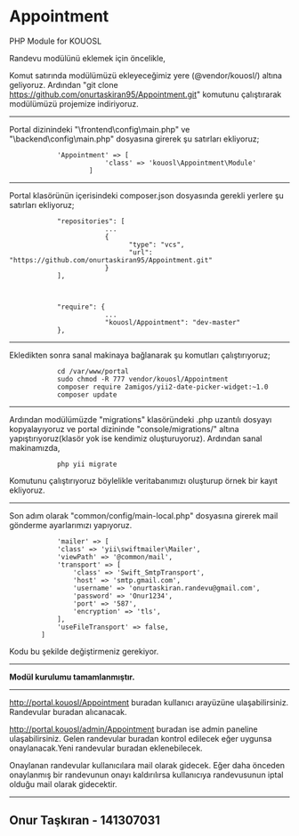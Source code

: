 # Appointment
PHP Module for KOUOSL

Randevu modülünü eklemek için öncelikle,

Komut satırında modülümüzü ekleyeceğimiz yere (@vendor/kouosl/) altına geliyoruz.
Ardından "git clone https://github.com/onurtaskiran95/Appointment.git" komutunu çalıştırarak modülümüzü projemize indiriyoruz.

------------------------------------------  

Portal dizinindeki "\frontend\config\main.php" ve "\backend\config\main.php" dosyasına girerek şu satırları ekliyoruz;

```
            'Appointment' => [
                        'class' => 'kouosl\Appointment\Module'  
                    ]
```  
------------------------------------------

Portal klasörünün içerisindeki composer.json dosyasında gerekli yerlere şu satırları ekliyoruz;

```
            "repositories": [
                        ...
                        {
                              "type": "vcs",
                              "url": "https://github.com/onurtaskiran95/Appointment.git"
                        }
            ],



            "require": {
                        ...
                        "kouosl/Appointment": "dev-master"
            },
```


------------------------------------------

Ekledikten sonra sanal makinaya bağlanarak şu komutları çalıştırıyoruz;

```
            cd /var/www/portal
            sudo chmod -R 777 vendor/kouosl/Appointment
            composer require 2amigos/yii2-date-picker-widget:~1.0
            composer update
```

------------------------------------------

Ardından modülümüzde "migrations" klasöründeki .php uzantılı dosyayı kopyalayıyoruz ve portal dizininde "console/migrations/" altına yapıştırıyoruz(klasör yok ise kendimiz oluşturuyoruz).
Ardından sanal makinamızda,

```
            php yii migrate
```

Komutunu çalıştırıyoruz böylelikle veritabanımızı oluşturup örnek bir kayıt ekliyoruz. 

------------------------------------------

Son adım olarak "common/config/main-local.php" dosyasına girerek mail gönderme ayarlarımızı yapıyoruz.

```
            'mailer' => [
            'class' => 'yii\swiftmailer\Mailer',
            'viewPath' => '@common/mail',
            'transport' => [
                'class' => 'Swift_SmtpTransport',
                'host' => 'smtp.gmail.com',
                'username' => 'onurtaskiran.randevu@gmail.com',
                'password' => 'Onur1234',
                'port' => '587',
                'encryption' => 'tls',
            ],
            'useFileTransport' => false,
        ]
```

Kodu bu şekilde değiştirmeniz gerekiyor.

------------------------------------------


**Modül kurulumu tamamlanmıştır.**

------------------------------------------

http://portal.kouosl/Appointment buradan kullanıcı arayüzüne ulaşabilirsiniz. Randevular buradan alıcanacak.

http://portal.kouosl/admin/Appointment buradan ise admin paneline ulaşabilirsiniz. Gelen randevular buradan kontrol edilecek eğer uygunsa onaylanacak.Yeni randevular buradan eklenebilecek.

Onaylanan randevular kullanıcılara mail olarak gidecek. Eğer daha önceden onaylanmış bir randevunun onayı kaldırılırsa kullanıcıya randevusunun iptal olduğu mail olarak gidecektir.

------------------------------------------

## Onur Taşkıran - 141307031

